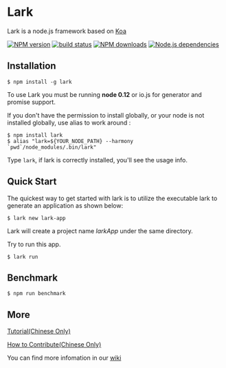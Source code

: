 Lark
====

Lark is a node.js framework based on [Koa](https://github.com/koajs/koa)

[![NPM version][npm-image]][npm-url]
[![build status][travis-image]][travis-url]
[![NPM downloads][downloads-image]][npm-url]
[![Node.js dependencies][david-image]][david-url]


## Installation

```
$ npm install -g lark
```

  To use Lark you must be running __node 0.12__ or io.js for generator and promise support.
  
  If you don't have the permission to install globally, or your node is not installed globally, use alias to work around :

```
$ npm install lark
$ alias "lark=${YOUR_NODE_PATH} --harmony  `pwd`/node_modules/.bin/lark"
```

  Type `lark`, if lark is correctly installed, you'll see the usage info.

## Quick Start

  The quickest way to get started with lark is to utilize the executable lark to generate an application as shown below:

```
$ lark new lark-app
```

  Lark will create a project name _larkApp_ under the same directory.
  
  Try to run this app.

```
$ lark run
```

## Benchmark

```
$ npm run benchmark
```

## More

[Tutorial(Chinese Only)](https://github.com/larkjs/lark/wiki/lark.js-%E5%85%A5%E9%97%A8%E6%8C%87%E5%8D%97) 

[How to Contribute(Chinese Only)](https://github.com/larkjs/lark/wiki/%E6%80%8E%E6%A0%B7%E8%B4%A1%E7%8C%AE%E4%BB%A3%E7%A0%81)

You can find more infomation in our [wiki](https://github.com/larkjs/lark/wiki) 

[npm-image]: https://img.shields.io/npm/v/lark.svg?style=flat-square
[npm-url]: https://npmjs.org/package/lark
[travis-image]: https://img.shields.io/travis/larkjs/lark/master.svg?style=flat-square
[travis-url]: https://travis-ci.org/larkjs/lark
[downloads-image]: https://img.shields.io/npm/dm/lark.svg?style=flat-square
[david-image]: https://img.shields.io/david/larkjs/lark.svg?style=flat-square
[david-url]: https://david-dm.org/larkjs/lark
